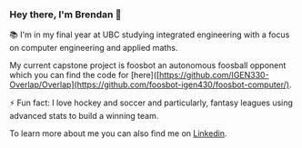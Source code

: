 ### Hey there, I'm Brendan 👋

📚 I'm in my final year at UBC studying integrated engineering with a focus on computer engineering and applied maths.

My current capstone project is foosbot an autonomous foosball opponent which you can find the code for [here]([https://github.com/IGEN330-Overlap/Overlap](https://github.com/foosbot-igen430/foosbot-computer/).

⚡ Fun fact: I love hockey and soccer and particularly, fantasy leagues using advanced stats to build a winning team.

To learn more about me you can also find me on [Linkedin](https://www.linkedin.com/in/brendan-lai-176460182).

<!--
**Brendanlai/BrendanLai** is a ✨ _special_ ✨ repository because its `README.md` (this file) appears on your GitHub profile.

Here are some ideas to get you started:

- 🔭 I’m currently working on ...
- 🌱 I’m currently learning ...
- 👯 I’m looking to collaborate on ...
- 🤔 I’m looking for help with ...
- 💬 Ask me about ...
- 📫 How to reach me: ...
- 😄 Pronouns: ...
- ⚡ Fun fact: ...
-->
